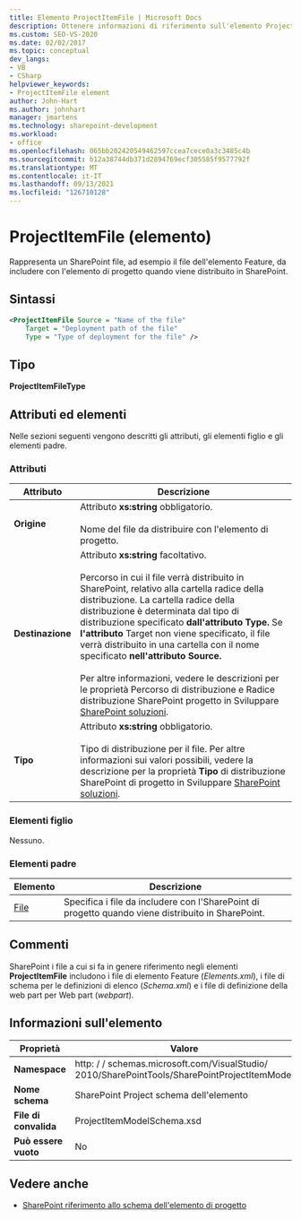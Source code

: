 ```yaml
---
title: Elemento ProjectItemFile | Microsoft Docs
description: Ottenere informazioni di riferimento sull'elemento ProjectItemFile, che rappresenta un file di elemento di progetto nel riferimento XML Schema dell'elemento SharePoint progetto.
ms.custom: SEO-VS-2020
ms.date: 02/02/2017
ms.topic: conceptual
dev_langs:
- VB
- CSharp
helpviewer_keywords:
- ProjectItemFile element
author: John-Hart
ms.author: johnhart
manager: jmartens
ms.technology: sharepoint-development
ms.workload:
- office
ms.openlocfilehash: 065bb202420549462597ccea7cece0a3c3485c4b
ms.sourcegitcommit: b12a38744db371d2894769ecf305585f9577792f
ms.translationtype: MT
ms.contentlocale: it-IT
ms.lasthandoff: 09/13/2021
ms.locfileid: "126710128"
---
```

# <a name="projectitemfile-element"></a>ProjectItemFile (elemento)
  Rappresenta un SharePoint file, ad esempio il file dell'elemento Feature, da includere con l'elemento di progetto quando viene distribuito in SharePoint.

## <a name="syntax"></a>Sintassi

```xml
<ProjectItemFile Source = "Name of the file"
    Target = "Deployment path of the file"
    Type = "Type of deployment for the file" />
```

## <a name="type"></a>Tipo
 **ProjectItemFileType**

## <a name="attributes-and-elements"></a>Attributi ed elementi
 Nelle sezioni seguenti vengono descritti gli attributi, gli elementi figlio e gli elementi padre.

### <a name="attributes"></a>Attributi

|Attributo|Descrizione|
|---------------|-----------------|
|**Origine**|Attributo **xs:string** obbligatorio.<br /><br /> Nome del file da distribuire con l'elemento di progetto.|
|**Destinazione**|Attributo **xs:string** facoltativo.<br /><br /> Percorso in cui il file verrà distribuito in SharePoint, relativo alla cartella radice della distribuzione. La cartella radice della distribuzione è determinata dal tipo di distribuzione specificato **dall'attributo Type.** Se **l'attributo** Target non viene specificato, il file verrà distribuito in una cartella con il nome specificato **nell'attributo Source.**<br /><br /> Per altre informazioni, vedere le  descrizioni  per le proprietà Percorso di distribuzione e Radice distribuzione SharePoint progetto in Sviluppare [SharePoint soluzioni](../sharepoint/developing-sharepoint-solutions.md).|
|**Tipo**|Attributo **xs:string** obbligatorio.<br /><br /> Tipo di distribuzione per il file. Per altre informazioni sui valori possibili, vedere la descrizione per la proprietà **Tipo** di distribuzione SharePoint di progetto in Sviluppare [SharePoint soluzioni](../sharepoint/developing-sharepoint-solutions.md).|

### <a name="child-elements"></a>Elementi figlio
 Nessuno.

### <a name="parent-elements"></a>Elementi padre

|Elemento|Descrizione|
|-------------|-----------------|
|[File](../sharepoint/files-element.md)|Specifica i file da includere con l'SharePoint di progetto quando viene distribuito in SharePoint.|

## <a name="remarks"></a>Commenti
 SharePoint i file a cui si fa in genere riferimento negli elementi **ProjectItemFile** includono i file di elemento Feature (*Elements.xml*), i file di schema per le definizioni di elenco (*Schema.xml*) e i file di definizione della web part per Web part (*webpart*).

## <a name="element-information"></a>Informazioni sull'elemento

|Proprietà|Valore|
|-|-|
|**Namespace**|http: \/ \/ schemas.microsoft.com/VisualStudio/<br>2010/SharePointTools/SharePointProjectItemModel|
|**Nome schema**|SharePoint Project schema dell'elemento|
|**File di convalida**|ProjectItemModelSchema.xsd|
|**Può essere vuoto**|No|

## <a name="see-also"></a>Vedere anche
- [SharePoint riferimento allo schema dell'elemento di progetto](../sharepoint/sharepoint-project-item-schema-reference.md)

